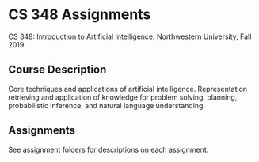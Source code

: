 # CS 348 Assignments
CS 348: Introduction to Artificial Intelligence, Northwestern University, Fall 2019.

## Course Description
Core techniques and applications of artificial intelligence. Representation retrieving and application of knowledge for problem solving, planning, probabilistic inference, and natural language understanding.

## Assignments
See assignment folders for descriptions on each assignment.
